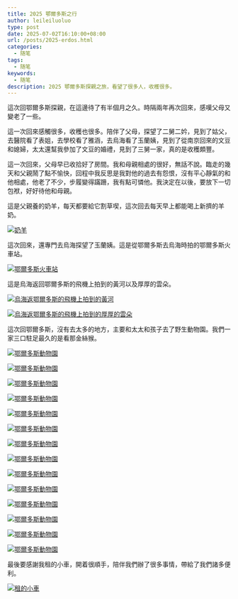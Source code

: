 ```yaml
---
title: 2025 鄂爾多斯之行
author: leileiluoluo
type: post
date: 2025-07-02T16:10:00+08:00
url: /posts/2025-erdos.html
categories:
  - 随笔
tags:
  - 随笔
keywords:
  - 随笔
description: 2025 鄂爾多斯探親之旅，看望了很多人，收穫很多。
---
```


這次回鄂爾多斯探親，在這邊待了有半個月之久。時隔兩年再次回來，感嘆父母又變老了一些。

這一次回來感觸很多，收穫也很多。陪伴了父母，探望了二舅二妗，見到了姑父，去醫院看了表姐，去學校看了雅涵，去烏海看了玉蘭姨，見到了從南京回來的文豆和媳婦，太太還幫我參加了文豆的婚禮，見到了三舅一家，真的是收穫頗豐。

<!--more-->

這一次回來，父母早已收拾好了房間。我和母親相處的很好，無話不說。臨走的幾天和父親鬧了點不愉快，回程中我反思是我對他的過去有怨恨，沒有平心靜氣的和他相處，他老了不少，步履變得蹣跚，我有點可憐他。我決定在以後，要放下一切包袱，好好待他和母親。

這是父親養的奶羊，每天都要給它割草喫，這次回去每天早上都能喝上新擠的羊奶。

[![奶羊](https://leileiluoluo.github.io/static/images/uploads/2025/07/erdos-naiyang.jpg)](https://raw.githubusercontent.com/leileiluoluo/blog-images/main/2025/erdos-naiyang.jpg)

這次回來，還專門去烏海探望了玉蘭姨。這是從鄂爾多斯去烏海時拍的鄂爾多斯火車站。

[![鄂爾多斯火車站](https://leileiluoluo.github.io/static/images/uploads/2025/07/erdos-huochezhan.jpg)](https://raw.githubusercontent.com/leileiluoluo/blog-images/main/2025/erdos-huochezhan.jpg)

這是烏海返回鄂爾多斯的飛機上拍到的黃河以及厚厚的雲朵。

[![烏海返鄂爾多斯的飛機上拍到的黃河](https://leileiluoluo.github.io/static/images/uploads/2025/07/erdos-wuhai-huanghe.jpg)](https://raw.githubusercontent.com/leileiluoluo/blog-images/main/2025/erdos-wuhai-huanghe.jpg)

[![烏海返鄂爾多斯的飛機上拍到的厚厚的雲朵](https://leileiluoluo.github.io/static/images/uploads/2025/07/erdos-wuhai-yunduo.jpg)](https://raw.githubusercontent.com/leileiluoluo/blog-images/main/2025/erdos-wuhai-yunduo.jpg)

這次回鄂爾多斯，沒有去太多的地方，主要和太太和孩子去了野生動物園。我們一家三口駐足最久的是看那金絲猴。

[![鄂爾多斯動物園](https://leileiluoluo.github.io/static/images/uploads/2025/07/erdos-dongwuyuan-1.jpg)](https://raw.githubusercontent.com/leileiluoluo/blog-images/main/2025/erdos-dongwuyuan-1.jpg)

[![鄂爾多斯動物園](https://leileiluoluo.github.io/static/images/uploads/2025/07/erdos-dongwuyuan-2.jpg)](https://raw.githubusercontent.com/leileiluoluo/blog-images/main/2025/erdos-dongwuyuan-2.jpg)

[![鄂爾多斯動物園](https://leileiluoluo.github.io/static/images/uploads/2025/07/erdos-dongwuyuan-3.jpg)](https://raw.githubusercontent.com/leileiluoluo/blog-images/main/2025/erdos-dongwuyuan-3.jpg)

[![鄂爾多斯動物園](https://leileiluoluo.github.io/static/images/uploads/2025/07/erdos-dongwuyuan-4.jpg)](https://raw.githubusercontent.com/leileiluoluo/blog-images/main/2025/erdos-dongwuyuan-4.jpg)

[![鄂爾多斯動物園](https://leileiluoluo.github.io/static/images/uploads/2025/07/erdos-dongwuyuan-5.jpg)](https://raw.githubusercontent.com/leileiluoluo/blog-images/main/2025/erdos-dongwuyuan-5.jpg)

[![鄂爾多斯動物園](https://leileiluoluo.github.io/static/images/uploads/2025/07/erdos-dongwuyuan-6.jpg)](https://raw.githubusercontent.com/leileiluoluo/blog-images/main/2025/erdos-dongwuyuan-6.jpg)

[![鄂爾多斯動物園](https://leileiluoluo.github.io/static/images/uploads/2025/07/erdos-dongwuyuan-7.jpg)](https://raw.githubusercontent.com/leileiluoluo/blog-images/main/2025/erdos-dongwuyuan-7.jpg)

[![鄂爾多斯動物園](https://leileiluoluo.github.io/static/images/uploads/2025/07/erdos-dongwuyuan-8.jpg)](https://raw.githubusercontent.com/leileiluoluo/blog-images/main/2025/erdos-dongwuyuan-8.jpg)

[![鄂爾多斯動物園](https://leileiluoluo.github.io/static/images/uploads/2025/07/erdos-dongwuyuan-9.jpg)](https://raw.githubusercontent.com/leileiluoluo/blog-images/main/2025/erdos-dongwuyuan-9.jpg)

[![鄂爾多斯動物園](https://leileiluoluo.github.io/static/images/uploads/2025/07/erdos-dongwuyuan-10.jpg)](https://raw.githubusercontent.com/leileiluoluo/blog-images/main/2025/erdos-dongwuyuan-10.jpg)

[![鄂爾多斯動物園](https://leileiluoluo.github.io/static/images/uploads/2025/07/erdos-dongwuyuan-11.jpg)](https://raw.githubusercontent.com/leileiluoluo/blog-images/main/2025/erdos-dongwuyuan-11.jpg)

[![鄂爾多斯動物園](https://leileiluoluo.github.io/static/images/uploads/2025/07/erdos-dongwuyuan-12.jpg)](https://raw.githubusercontent.com/leileiluoluo/blog-images/main/2025/erdos-dongwuyuan-12.jpg)

[![鄂爾多斯動物園](https://leileiluoluo.github.io/static/images/uploads/2025/07/erdos-dongwuyuan-13.jpg)](https://raw.githubusercontent.com/leileiluoluo/blog-images/main/2025/erdos-dongwuyuan-13.jpg)

[![鄂爾多斯動物園](https://leileiluoluo.github.io/static/images/uploads/2025/07/erdos-dongwuyuan-14.jpg)](https://raw.githubusercontent.com/leileiluoluo/blog-images/main/2025/erdos-dongwuyuan-14.jpg)

最後要感謝我租的小車，開着很順手，陪伴我們辦了很多事情，帶給了我們諸多便利。

[![租的小車](https://leileiluoluo.github.io/static/images/uploads/2025/07/erdos-zhuche.jpg)](https://raw.githubusercontent.com/leileiluoluo/blog-images/main/2025/erdos-zhuche.jpg)
